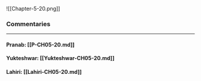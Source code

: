 ![[Chapter-5-20.png]]

### Commentaries

---

#### Pranab: [[P-CH05-20.md]]

#### Yukteshwar: [[Yukteshwar-CH05-20.md]]

#### Lahiri: [[Lahiri-CH05-20.md]]
